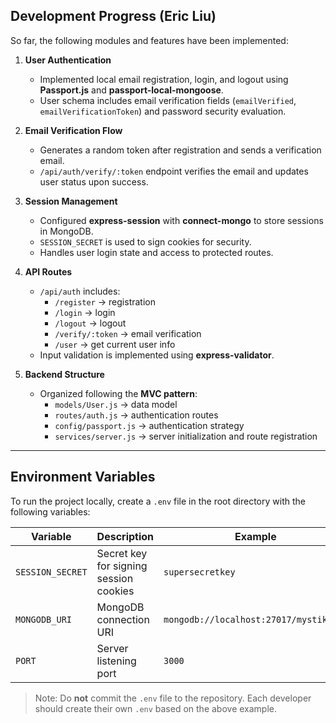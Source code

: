 ## Development Progress (Eric Liu)

So far, the following modules and features have been implemented:

1. **User Authentication**
   - Implemented local email registration, login, and logout using **Passport.js** and **passport-local-mongoose**.
   - User schema includes email verification fields (`emailVerified`, `emailVerificationToken`) and password security evaluation.

2. **Email Verification Flow**
   - Generates a random token after registration and sends a verification email.
   - `/api/auth/verify/:token` endpoint verifies the email and updates user status upon success.

3. **Session Management**
   - Configured **express-session** with **connect-mongo** to store sessions in MongoDB.
   - `SESSION_SECRET` is used to sign cookies for security.
   - Handles user login state and access to protected routes.

4. **API Routes**
   - `/api/auth` includes:
     - `/register` → registration
     - `/login` → login
     - `/logout` → logout
     - `/verify/:token` → email verification
     - `/user` → get current user info
   - Input validation is implemented using **express-validator**.

5. **Backend Structure**
   - Organized following the **MVC pattern**:
     - `models/User.js` → data model
     - `routes/auth.js` → authentication routes
     - `config/passport.js` → authentication strategy
     - `services/server.js` → server initialization and route registration

---

## Environment Variables

To run the project locally, create a `.env` file in the root directory with the following variables:

| Variable | Description | Example |
|----------|-------------|---------|
| `SESSION_SECRET` | Secret key for signing session cookies | `supersecretkey` |
| `MONGODB_URI` | MongoDB connection URI | `mongodb://localhost:27017/mystikraft` |
| `PORT` | Server listening port | `3000` |

> Note: Do **not** commit the `.env` file to the repository. Each developer should create their own `.env` based on the above example.